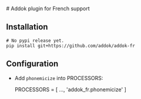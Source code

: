# Addok plugin for French support

## Installation

    # No pypi release yet.
    pip install git+https://github.com/addok/addok-fr


## Configuration

- Add `phonemicize` into PROCESSORS:

    PROCESSORS = [
        …,
        'addok_fr.phonemicize'
    ]

